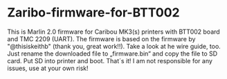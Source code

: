 # Zaribo-firmware-for-BTT002
This is Marlin 2.0 firmware for Caribou MK3(s) printers with BTT002 board and TMC 2209 (UART). The firmware is based on the firmware by "@thisiskeithb" (thank you, great work!!). Take a look at he wire guide, too. Just rename the downloaded file to „firmware.bin“ and copy the file to SD card. Put SD into printer and boot. That´s it! I am not responsible for any issues, use at your own risk!
